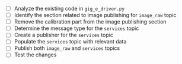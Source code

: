 - [ ] Analyze the existing code in `gig_e_driver.py`
- [ ] Identify the section related to image publishing for `image_raw` topic
- [ ] Remove the calibration part from the image publishing section
- [ ] Determine the message type for the `services` topic
- [ ] Create a publisher for the `services` topic
- [ ] Populate the `services` topic with relevant data
- [ ] Publish both `image_raw` and `services` topics
- [ ] Test the changes
